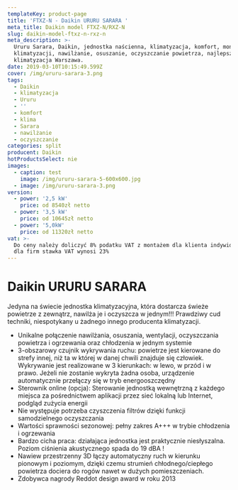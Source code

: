 ```yaml
---
templateKey: product-page
title: 'FTXZ-N - Daikin URURU SARARA '
meta_title: Daikin model FTXZ-N/RXZ-N
slug: daikin-model-ftxz-n-rxz-n
meta_description: >-
  Ururu Sarara, Daikin, jednostka naścienna, klimatyzacja, komfort, montaż
  klimatyzacji, nawilżanie, osuszanie, oczyszczanie powietrza, najlepsza
  klimatyzacja Warszawa.
date: 2019-03-10T10:15:49.599Z
cover: /img/ururu-sarara-3.png
tags:
  - Daikin
  - klimatyzacja
  - Ururu
  - ''
  - komfort
  - klima
  - Sarara
  - nawilżanie
  - oczyszczanie
categories: split
producent: Daikin
hotProductsSelect: nie
images:
  - caption: test
    image: /img/ururu-sarara-5-600x600.jpg
  - image: /img/ururu-sarara-3.png
version:
  - power: '2,5 kW'
    price: od 8540zł netto
  - power: '3,5 kW'
    price: od 10645zł netto
  - power: '5,0kW'
    price: od 11320zł netto
vat: >-
  Do ceny należy doliczyć 8% podatku VAT z montażem dla klienta indywidualnego,
  dla firm stawka VAT wynosi 23%
---
```

# Daikin URURU SARARA

Jedyna na świecie jednostka klimatyzacyjna, która dostarcza świeże powietrze z zewnątrz, nawilża je i oczyszcza w jednym!!! Prawdziwy cud techniki, niespotykany u żadnego innego producenta klimatyzacji. 

* Unikalne połączenie nawilżania, osuszania, wentylacji, oczyszczania powietrza i ogrzewania oraz chłodzenia w jednym systemie
* 3-obszarowy czujnik wykrywania ruchu: powietrze jest kierowane do strefy innej, niż ta w której w danej chwili znajduje się człowiek. Wykrywanie jest realizowane w 3 kierunkach: w lewo, w przód i w prawo. Jeżeli nie zostanie wykryta żadna osoba, urządzenie automatycznie przełączy się w tryb energooszczędny
* Sterownik online (opcja): Sterowanie jednostką wewnętrzną z każdego miejsca za pośrednictwem aplikacji przez sieć lokalną lub Internet, podgląd zużycia energii
* Nie występuje potrzeba czyszczenia filtrów dzięki funkcji samodzielnego oczyszczania
* Wartości sprawności sezonowej: pełny zakres A+++ w trybie chłodzenia i ogrzewania
* Bardzo cicha praca: działająca jednostka jest praktycznie niesłyszalna. Poziom ciśnienia akustycznego spada do 19 dBA !
* Nawiew przestrzenny 3D łączy automatyczny ruch w kierunku pionowym i poziomym, dzięki czemu strumień chłodnego/ciepłego powietrza dociera do rogów nawet w dużych pomieszczeniach.
* Zdobywca nagrody Reddot design award w roku 2013
